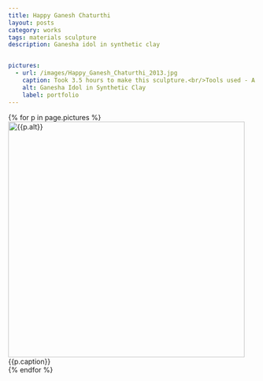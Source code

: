 ```yaml
---
title: Happy Ganesh Chaturthi
layout: posts
category: works
tags: materials sculpture
description: Ganesha idol in synthetic clay


pictures: 
  - url: /images/Happy_Ganesh_Chaturthi_2013.jpg
    caption: Took 3.5 hours to make this sculpture.<br/>Tools used - A plastic spoon, A plastic knife, water and bare hands
    alt: Ganesha Idol in Synthetic Clay
    label: portfolio
---
```


{% for p in page.pictures %}
 <img style="width:480px;" src="{{site.assetURL}}{{p.url}}" title="{{p.alt}}" alt="{{p.alt}}"/>
 <span style="display:block">{{p.caption}}</span>
{% endfor %}